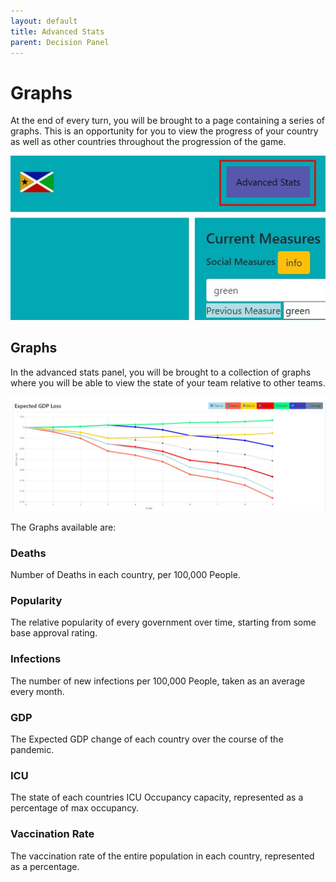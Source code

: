 ```yaml
---
layout: default
title: Advanced Stats
parent: Decision Panel
---
```


# Graphs

At the end of every turn, you will be brought to a page containing a series of graphs. This is an opportunity for you to view the progress of your country as well as other countries throughout the progression of the game.

![Advanced Stats](https://github.com/CodyCodingCode/Covid-35/blob/gh-pages/assets/images/Advanced_Stats.jpg?raw=true)

## Graphs
In the advanced stats panel, you will be brought to a collection of graphs where you will be able to view the state of your team relative to other teams.

![C-35 Chart](https://github.com/CodyCodingCode/Covid-35/blob/gh-pages/assets/images/C35_chart.jpg?raw=true)

The Graphs available are:

### Deaths
Number of Deaths in each country, per 100,000 People.

### Popularity
The relative popularity of every government over time, starting from some base approval rating.

### Infections
The number of new infections per 100,000 People, taken as an average every month.

### GDP
The Expected GDP change of each country over the course of the pandemic.

### ICU
The state of each countries ICU Occupancy capacity, represented as a percentage of max occupancy.

### Vaccination Rate
The vaccination rate of the entire population in each country, represented as a percentage.
